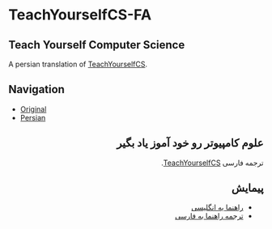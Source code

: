 # TeachYourselfCS-FA

## Teach Yourself Computer Science
A persian translation of [TeachYourselfCS](https://teachyourselfcs.com/).

## Navigation
- [Original](https://teachyourselfcs.com/)
- [Persian](https://github.com/F4R4N/TeachYourselfCS-FA)

<div dir="rtl">

## علوم کامپیوتر رو خود آموز یاد بگیر
ترجمه فارسی [TeachYourselfCS](https://teachyourselfcs.com/).

## پیمایش
- [راهنما یه انگلیسی](https://teachyourselfcs.com/)
- [ترجمه راهنما به فارسی](./TeachYourselfCS-FA.md)
  
</div>

